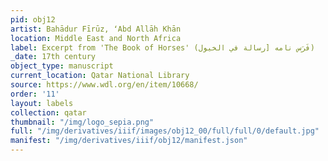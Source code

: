 ```yaml
---
pid: obj12
artist: Bahādur Fīrūz, ʻAbd Allāh Khān
location: Middle East and North Africa
label: Excerpt from 'The Book of Horses' (فَرَس نامه [رسالة في الخيول)
_date: 17th century
object_type: manuscript
current_location: Qatar National Library
source: https://www.wdl.org/en/item/10668/
order: '11'
layout: labels
collection: qatar
thumbnail: "/img/logo_sepia.png"
full: "/img/derivatives/iiif/images/obj12_00/full/full/0/default.jpg"
manifest: "/img/derivatives/iiif/obj12/manifest.json"
---
```

